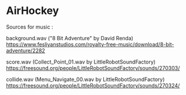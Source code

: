 # AirHockey

Sources for music :

background.wav ("8 Bit Adventure" by David Renda)
https://www.fesliyanstudios.com/royalty-free-music/download/8-bit-adventure/2282

score.wav (Collect_Point_01.wav by LittleRobotSoundFactory)
https://freesound.org/people/LittleRobotSoundFactory/sounds/270303/

collide.wav (Menu_Navigate_00.wav by LittleRobotSoundFactory)
https://freesound.org/people/LittleRobotSoundFactory/sounds/270324/
